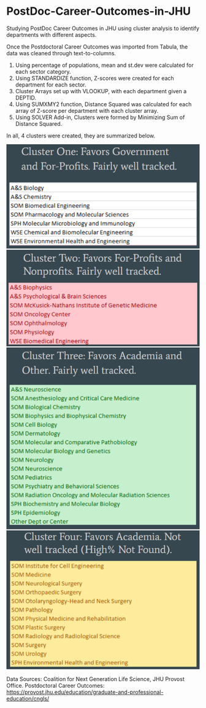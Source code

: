 # PostDoc-Career-Outcomes-in-JHU
Studying PostDoc Career Outcomes in JHU using cluster analysis to identify departments with different aspects.

Once the Postdoctoral Career Outcomes was imported from Tabula, the data was cleaned through text-to-columns.
1. Using percentage of populations, mean and st.dev were calculated for each sector category.
2. Using STANDARDIZE function, Z-scores were created for each department for each sector.
3. Cluster Arrays set up with VLOOKUP, with each department given a DEPTID.
4. Using SUMXMY2 function, Distance Squared was calculated for each array of Z-score per department with each cluster array.
5. Using SOLVER Add-in, Clusters were formed by Minimizing Sum of Distance Squared.

In all, 4 clusters were created, they are summarized below.


![alt text](https://github.com/Gramir10/PostDoc-Career-Outcomes-in-JHU/blob/master/C1.png)
![alt text](https://github.com/Gramir10/PostDoc-Career-Outcomes-in-JHU/blob/master/C2.png)
![alt text](https://github.com/Gramir10/PostDoc-Career-Outcomes-in-JHU/blob/master/C3.png)
![alt text](https://github.com/Gramir10/PostDoc-Career-Outcomes-in-JHU/blob/master/C4.png)


Data Sources:
Coalition for Next Generation Life Science, JHU Provost Office. Postdoctoral Career Outcomes: https://provost.jhu.edu/education/graduate-and-professional-education/cngls/
